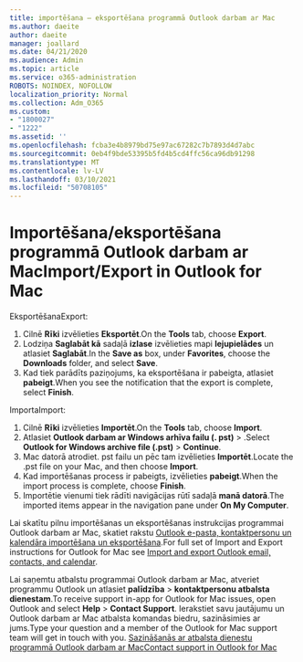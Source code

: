 ```yaml
---
title: importēšana — eksportēšana programmā Outlook darbam ar Mac
ms.author: daeite
author: daeite
manager: joallard
ms.date: 04/21/2020
ms.audience: Admin
ms.topic: article
ms.service: o365-administration
ROBOTS: NOINDEX, NOFOLLOW
localization_priority: Normal
ms.collection: Adm_O365
ms.custom:
- "1800027"
- "1222"
ms.assetid: ''
ms.openlocfilehash: fcba3e4b8979bd75e97ac67282c7b7893d4d7abc
ms.sourcegitcommit: 0eb4f9bde53395b5fd4b5cd4ffc56ca96db91298
ms.translationtype: MT
ms.contentlocale: lv-LV
ms.lasthandoff: 03/10/2021
ms.locfileid: "50708105"
---
```

# <a name="importexport-in-outlook-for-mac"></a><span data-ttu-id="4236c-102">Importēšana/eksportēšana programmā Outlook darbam ar Mac</span><span class="sxs-lookup"><span data-stu-id="4236c-102">Import/Export in Outlook for Mac</span></span> 

<span data-ttu-id="4236c-103">Eksportēšana</span><span class="sxs-lookup"><span data-stu-id="4236c-103">Export:</span></span>
1. <span data-ttu-id="4236c-104">Cilnē **Rīki** izvēlieties **Eksportēt**.</span><span class="sxs-lookup"><span data-stu-id="4236c-104">On the **Tools** tab, choose **Export**.</span></span>
2. <span data-ttu-id="4236c-105">Lodziņa **Saglabāt kā** sadaļā **izlase** izvēlieties mapi **lejupielādes** un atlasiet **Saglabāt**.</span><span class="sxs-lookup"><span data-stu-id="4236c-105">In the **Save as** box, under **Favorites**, choose the **Downloads** folder, and select **Save**.</span></span>
3. <span data-ttu-id="4236c-106">Kad tiek parādīts paziņojums, ka eksportēšana ir pabeigta, atlasiet **pabeigt**.</span><span class="sxs-lookup"><span data-stu-id="4236c-106">When you see the notification that the export is complete, select **Finish**.</span></span>

<span data-ttu-id="4236c-107">Importa</span><span class="sxs-lookup"><span data-stu-id="4236c-107">Import:</span></span>
1. <span data-ttu-id="4236c-108">Cilnē **Rīki** izvēlieties **Importēt**.</span><span class="sxs-lookup"><span data-stu-id="4236c-108">On the **Tools** tab, choose **Import**.</span></span>
2. <span data-ttu-id="4236c-109">Atlasiet **Outlook darbam ar Windows arhīva failu (. pst)**  >  .</span><span class="sxs-lookup"><span data-stu-id="4236c-109">Select **Outlook for Windows archive file (.pst)** > **Continue**.</span></span>
3. <span data-ttu-id="4236c-110">Mac datorā atrodiet. pst failu un pēc tam izvēlieties **Importēt**.</span><span class="sxs-lookup"><span data-stu-id="4236c-110">Locate the .pst file on your Mac, and then choose **Import**.</span></span>
4. <span data-ttu-id="4236c-111">Kad importēšanas process ir pabeigts, izvēlieties **pabeigt**.</span><span class="sxs-lookup"><span data-stu-id="4236c-111">When the import process is complete, choose **Finish**.</span></span>
5. <span data-ttu-id="4236c-112">Importētie vienumi tiek rādīti navigācijas rūtī sadaļā **manā datorā**.</span><span class="sxs-lookup"><span data-stu-id="4236c-112">The imported items appear in the navigation pane under **On My Computer**.</span></span>

<span data-ttu-id="4236c-113">Lai skatītu pilnu importēšanas un eksportēšanas instrukcijas programmai Outlook darbam ar Mac, skatiet rakstu [Outlook e-pasta, kontaktpersonu un kalendāra importēšana un eksportēšana](https://support.office.com/article/92577192-3881-4502-b79d-c3bbada6c8ef#ID0EAACAAA=Mac).</span><span class="sxs-lookup"><span data-stu-id="4236c-113">For full set of Import and Export instructions for Outlook for Mac see [Import and export Outlook email, contacts, and calendar](https://support.office.com/article/92577192-3881-4502-b79d-c3bbada6c8ef#ID0EAACAAA=Mac).</span></span> 

<span data-ttu-id="4236c-114">Lai saņemtu atbalstu programmai Outlook darbam ar Mac, atveriet programmu Outlook un atlasiet **palīdzība**  >  **kontaktpersonu atbalsta dienestam**.</span><span class="sxs-lookup"><span data-stu-id="4236c-114">To receive support in-app for Outlook for Mac issues, open Outlook and select **Help** > **Contact Support**.</span></span> <span data-ttu-id="4236c-115">Ierakstiet savu jautājumu un Outlook darbam ar Mac atbalsta komandas biedru, sazināsimies ar jums.</span><span class="sxs-lookup"><span data-stu-id="4236c-115">Type your question and a member of the Outlook for Mac support team will get in touch with you.</span></span> [<span data-ttu-id="4236c-116">Sazināšanās ar atbalsta dienestu programmā Outlook darbam ar Mac</span><span class="sxs-lookup"><span data-stu-id="4236c-116">Contact support in Outlook for Mac</span></span>](https://support.microsoft.com/office/contact-support-within-outlook-for-mac-d0410177-8e65-4487-93f7-206a3a3d71a8)